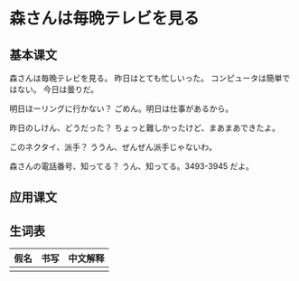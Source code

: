 # 森さんは毎晩テレビを見る

## 基本课文

森さんは毎晩テレビを見る。
昨日はとても忙しいった。
コンピュータは簡単ではない。
今日は曇りだ。

明日ほーリングに行かない？
ごめん。明日は仕事があるから。

昨日のしけん、どうだった？
ちょっと難しかったけど、まあまあできたよ。

このネクタイ、派手？
ううん、ぜんぜん派手じゃないわ。

森さんの電話番号、知ってる？
うん、知ってる。3493-3945 だよ。

## 应用课文

## 生词表

| 假名 | 书写 | 中文解释 |
| ---- | ---- | -------- |
|      |      |          |
